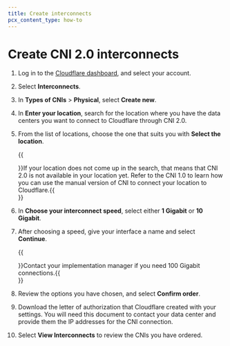 ```yaml
---
title: Create interconnects
pcx_content_type: how-to
---
```


# Create CNI 2.0 interconnects

1. Log in to the [Cloudflare dashboard](https://developers.cloudflare.com/), and select your account.
2. Select **Interconnects**.
3. In **Types of CNIs** > **Physical**, select **Create new**.
4. In **Enter your location**, search for the location where you have the data centers you want to connect to Cloudflare through CNI 2.0.
5. From the list of locations, choose the one that suits you with **Select the location**.

    {{<Aside type="note">}}If your location does not come up in the search, that means that CNI 2.0 is not available in your location yet. Refer to the CNI 1.0 to learn how you can use the manual version of CNI to connect your location to Cloudflare.{{</Aside>}}

6. In **Choose your interconnect speed**, select either **1 Gigabit** or **10 Gigabit**.
7. After choosing a speed, give your interface a name and select **Continue**.

    {{<Aside type="note">}}Contact your implementation manager if you need 100 Gigabit connections.{{</Aside>}}

8. Review the options you have chosen, and select **Confirm order**.
9. Download the letter of authorization that Cloudflare created with your settings. You will need this document to contact your data center and provide them the IP addresses for the CNI connection.
10. Select **View Interconnects** to review the CNIs you have ordered.